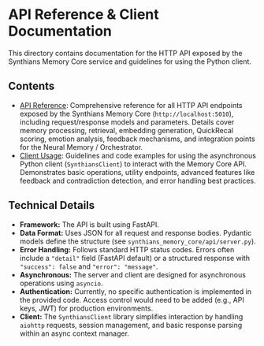 # API Reference & Client Documentation

This directory contains documentation for the HTTP API exposed by the Synthians Memory Core service and guidelines for using the Python client.

## Contents

*   [API Reference](./API_REFERENCE.md): Comprehensive reference for all HTTP API endpoints exposed by the Synthians Memory Core (`http://localhost:5010`), including request/response models and parameters. Details cover memory processing, retrieval, embedding generation, QuickRecal scoring, emotion analysis, feedback mechanisms, and integration points for the Neural Memory / Orchestrator.
*   [Client Usage](./client_usage.md): Guidelines and code examples for using the asynchronous Python client (`SynthiansClient`) to interact with the Memory Core API. Demonstrates basic operations, utility endpoints, advanced features like feedback and contradiction detection, and error handling best practices.

## Technical Details

*   **Framework:** The API is built using FastAPI.
*   **Data Format:** Uses JSON for all request and response bodies. Pydantic models define the structure (see `synthians_memory_core/api/server.py`).
*   **Error Handling:** Follows standard HTTP status codes. Errors often include a `"detail"` field (FastAPI default) or a structured response with `"success": false` and `"error": "message"`.
*   **Asynchronous:** The server and client are designed for asynchronous operations using `asyncio`.
*   **Authentication:** Currently, no specific authentication is implemented in the provided code. Access control would need to be added (e.g., API keys, JWT) for production environments.
*   **Client:** The `SynthiansClient` library simplifies interaction by handling `aiohttp` requests, session management, and basic response parsing within an async context manager.
